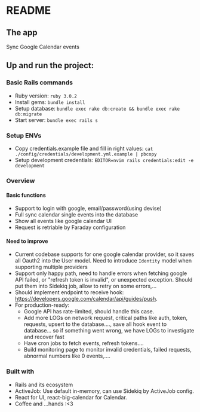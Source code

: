 # README

## The app
Sync Google Calendar events

## Up and run the project:

### Basic Rails commands

- Ruby version: `ruby 3.0.2`
- Install gems: `bundle install`
- Setup database: `bundle exec rake db:create && bundle exec rake db:migrate`
- Start server: `bundle exec rails s`

### Setup ENVs

- Copy credentials.example file and fill in right values: `cat ./config/credentials/development.yml.example | pbcopy`
- Setup development credentials: `EDITOR=nvim rails credentials:edit -e development`

### Overview

#### Basic functions
- Support to login with google, email/password(using devise)
- Full sync calendar single events into the database
- Show all events like google calendar UI
- Request is retriable by Faraday configuration

#### Need to improve
- Current codebase supports for one google calendar provider, so it saves all Oauth2 into the User model. Need to introduce `Identity` model when supporting multiple providers
- Support only happy path, need to handle errors when fetching google API failed, or "refresh token is invalid", or unexpected exception. Should put them into Sidekiq job, allow to retry on some errors,...
- Should implement endpoint to receive hook: https://developers.google.com/calendar/api/guides/push.
- For production-ready:
  + Google API has rate-limited, should handle this case.
  + Add more LOGs on network request, critical paths like auth, token, requests, upsert to the database...., save all hook event to database... so if something went wrong, we have LOGs to investigate and recover fast
  + Have cron jobs to fetch events, refresh tokens....
  + Build monitoring page to monitor invalid credentials, failed requests, abnormal numbers like 0 events,.... 

### Built with
- Rails and its ecosystem
- ActiveJob: Use default in-memory, can use Sidekiq by ActiveJob config.
- React for UI, react-big-calendar for Calendar.
- Coffee and ...hands :<3



